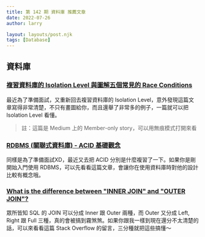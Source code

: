 ```yaml
---
title: 第 142 期 資料庫 推薦文章
date: 2022-07-26
author: larry

layout: layouts/post.njk
tags: [Database]
---
```


## 資料庫

### [複習資料庫的 Isolation Level 與圖解五個常見的 Race Conditions](https://medium.com/@chester.yw.chu/%E8%A4%87%E7%BF%92%E8%B3%87%E6%96%99%E5%BA%AB%E7%9A%84-isolation-level-%E8%88%87%E5%B8%B8%E8%A6%8B%E7%9A%84%E4%BA%94%E5%80%8B-race-conditions-%E5%9C%96%E8%A7%A3-16e8d472a25c)

最近為了準備面試，又重新回去複習資料庫的 Isolation Level，意外發現這篇文章寫得非常清楚，不只有畫圖給你，而且還舉了非常多的例子，一篇就可以把 Isolation Level 看懂。

> 註：這篇是 Medium 上的 Member-only story，可以用無痕模式打開來看

### [RDBMS (關聯式資料庫) - ACID 基礎觀念](https://blog.kennycoder.io/2020/01/21/RDBMS-%E9%97%9C%E8%81%AF%E5%BC%8F%E8%B3%87%E6%96%99%E5%BA%AB-ACID%E5%9F%BA%E7%A4%8E%E8%A7%80%E5%BF%B5/)

同樣是為了準備面試XD，最近又去把 ACID 分別是什麼複習了一下。如果你是剛開始入門使用 RDBMS，可以先看看這篇文章，會讓你在使用資料庫時對他的設計比較有概念哦。

### [What is the difference between "INNER JOIN" and "OUTER JOIN"?](https://stackoverflow.com/a/38578/4753060)

眾所皆知 SQL 的 JOIN 可以分成 Inner 跟 Outer 兩種，而 Outer 又分成 Left, Right 跟 Full 三種，真的會被搞到霧煞煞。如果你跟我一樣到現在還分不太清楚的話，可以來看看這篇 Stack Overflow 的留言，三分種就把這些搞懂～
